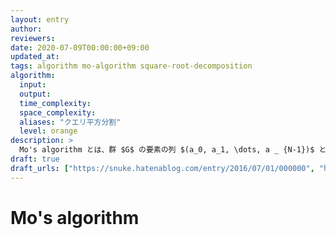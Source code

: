 ```yaml
---
layout: entry
author:
reviewers:
date: 2020-07-09T00:00:00+09:00
updated_at:
tags: algorithm mo-algorithm square-root-decomposition
algorithm:
  input:
  output:
  time_complexity:
  space_complexity:
  aliases: "クエリ平方分割"
  level: orange
description: >
  Mo's algorithm とは、群 $G$ の要素の列 $(a_0, a_1, \dots, a _ {N-1})$ と区間の列 $\lbrack l_0, r_0), \lbrack l_1, r_1), \dots, \lbrack l _ {Q-1}, r _ {Q-1})$ が与えられたとき、それぞれの区間中の要素の総和 $\sum _ {i \in \lbrack l_j, r_j)} a_i$ を全体で $O(N \sqrt{Q})$ あるいは $O((N + Q) \sqrt{N})$ で求めるアルゴリズムである。ただし、その計算の過程において、群の演算 $\cdot$ が要素 $A \in G$ と添字 $i$ に対し $A \cdot a_i, A \cdot a_i^{-1}, a_i \cdot A, a_i^{-1} \cdot A$ のいずれかの形でしか出現しないという特徴がある。
draft: true
draft_urls: ["https://snuke.hatenablog.com/entry/2016/07/01/000000", "https://ei1333.hateblo.jp/entry/2017/09/11/211011"]
---
```


# Mo's algorithm
